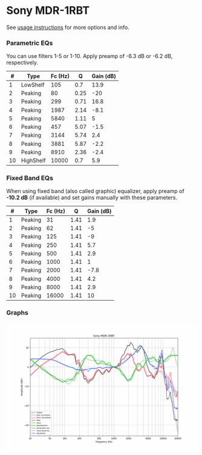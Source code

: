 # Sony MDR-1RBT
See [usage instructions](https://github.com/jaakkopasanen/AutoEq#usage) for more options and info.

### Parametric EQs
You can use filters 1-5 or 1-10. Apply preamp of -6.3 dB or -6.2 dB, respectively.

|   # | Type      |   Fc (Hz) |    Q |   Gain (dB) |
|-----|-----------|-----------|------|-------------|
|   1 | LowShelf  |       105 | 0.7  |        13.9 |
|   2 | Peaking   |        80 | 0.25 |       -20   |
|   3 | Peaking   |       299 | 0.71 |        16.8 |
|   4 | Peaking   |      1987 | 2.14 |        -8.1 |
|   5 | Peaking   |      5840 | 1.11 |         5   |
|   6 | Peaking   |       457 | 5.07 |        -1.5 |
|   7 | Peaking   |      3144 | 5.74 |         2.4 |
|   8 | Peaking   |      3881 | 5.87 |        -2.2 |
|   9 | Peaking   |      8910 | 2.36 |        -2.4 |
|  10 | HighShelf |     10000 | 0.7  |         5.9 |

### Fixed Band EQs
When using fixed band (also called graphic) equalizer, apply preamp of **-10.2 dB** (if available) and set gains manually with these parameters.

|   # | Type    |   Fc (Hz) |    Q |   Gain (dB) |
|-----|---------|-----------|------|-------------|
|   1 | Peaking |        31 | 1.41 |         1.9 |
|   2 | Peaking |        62 | 1.41 |        -5   |
|   3 | Peaking |       125 | 1.41 |        -9   |
|   4 | Peaking |       250 | 1.41 |         5.7 |
|   5 | Peaking |       500 | 1.41 |         2.9 |
|   6 | Peaking |      1000 | 1.41 |         1   |
|   7 | Peaking |      2000 | 1.41 |        -7.8 |
|   8 | Peaking |      4000 | 1.41 |         4.2 |
|   9 | Peaking |      8000 | 1.41 |         2.9 |
|  10 | Peaking |     16000 | 1.41 |        10   |

### Graphs
![](./Sony%20MDR-1RBT.png)

